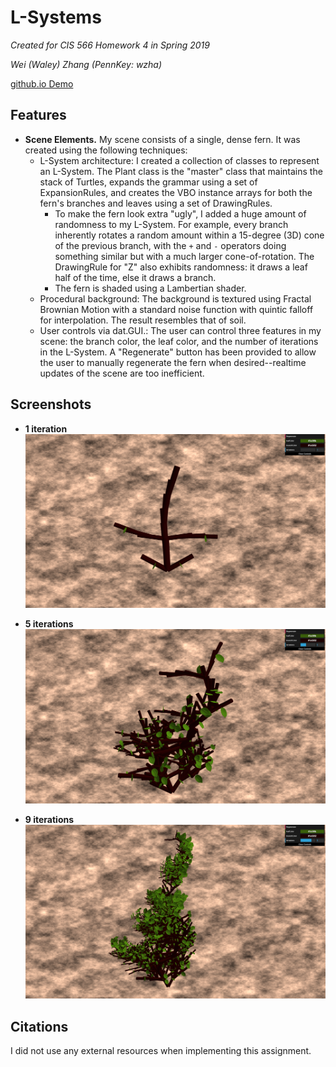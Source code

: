# L-Systems
_Created for CIS 566 Homework 4 in Spring 2019_

_Wei (Waley) Zhang (PennKey: wzha)_

[github.io Demo](https://greedyai.github.io/l-systems/)

## Features
- __Scene Elements.__ My scene consists of a single, dense fern. It was created using the following techniques:
  - L-System architecture: I created a collection of classes to represent an L-System. The Plant class is the "master" class that maintains the stack of Turtles, expands the grammar using a set of ExpansionRules, and creates the VBO instance arrays for both the fern's branches and leaves using a set of DrawingRules.
    - To make the fern look extra "ugly", I added a huge amount of randomness to my L-System. For example, every branch inherently rotates a random amount within a 15-degree (3D) cone of the previous branch, with the `+` and `-` operators doing something similar but with a much larger cone-of-rotation. The DrawingRule for "Z" also exhibits randomness: it draws a leaf half of the time, else it draws a branch.
    - The fern is shaded using a Lambertian shader.
  - Procedural background: The background is textured using Fractal Brownian Motion with a standard noise function with quintic falloff for interpolation. The result resembles that of soil.
  - User controls via dat.GUI.: The user can control three features in my scene: the branch color, the leaf color, and the number of iterations in the L-System. A "Regenerate" button has been provided to allow the user to manually regenerate the fern when desired--realtime updates of the scene are too inefficient.

## Screenshots
- __1 iteration__
![](img/1_iter.PNG)

- __5 iterations__
![](img/5_iter.PNG)

- __9 iterations__
![](img/9_iter.PNG)

## Citations
I did not use any external resources when implementing this assignment.
